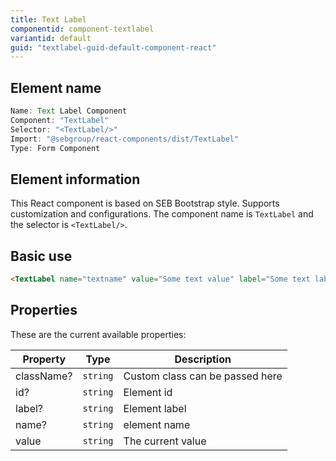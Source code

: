 ```yaml
---
title: Text Label
componentid: component-textlabel
variantid: default
guid: "textlabel-guid-default-component-react"
---
```


## Element name

```javascript
Name: Text Label Component
Component: "TextLabel"
Selector: "<TextLabel/>"
Import: "@sebgroup/react-components/dist/TextLabel"
Type: Form Component
```

## Element information

This React component is based on SEB Bootstrap style. Supports customization and configurations. The component name is `TextLabel` and the selector is `<TextLabel/>`.

## Basic use

```html
<TextLabel name="textname" value="Some text value" label="Some text label" />
```

## Properties

These are the current available properties:

| Property   | Type     | Description                     |
| ---------- | -------- | ------------------------------- |
| className? | `string` | Custom class can be passed here |
| id?        | `string` | Element id                      |
| label?     | `string` | Element label                   |
| name?      | `string` | element name                    |
| value      | `string` | The current value               |
